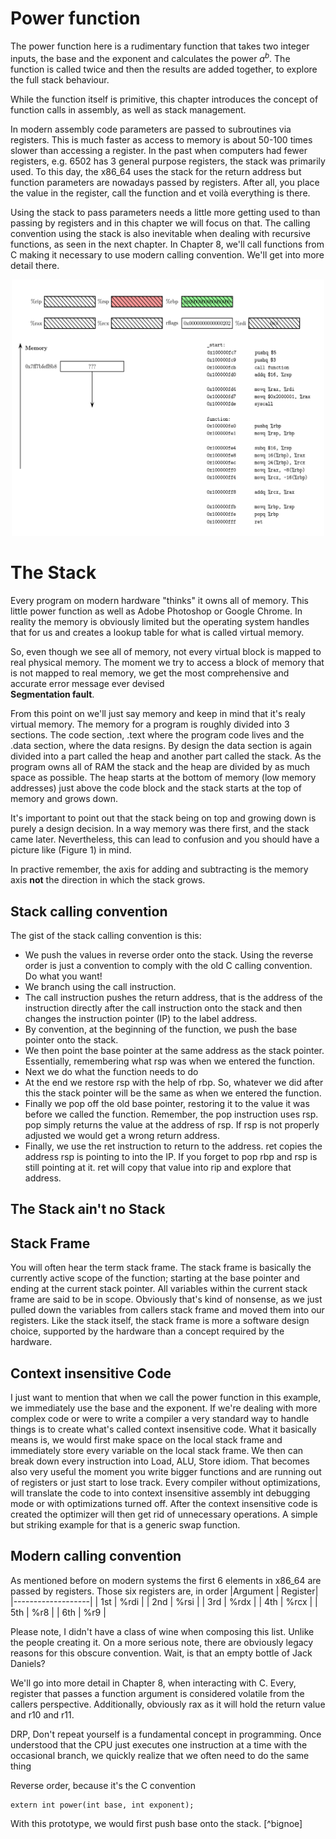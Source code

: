 # Power function
The power function here is a rudimentary function that takes two
integer inputs, the base and the exponent and calculates the power
$a^b$. The function is called twice and then the results are added 
together, to explore the full stack behaviour.

While the function itself is primitive, this chapter introduces
the concept of function calls in assembly, as well as stack management.

In modern assembly code parameters are passed to subroutines via registers.
This is much faster as access to memory is about 50-100 times slower than 
accessing a register. In the past when computers had fewer registers, e.g.
6502 has 3 general purpose registers, the stack was primarily used.
To this day, the x86_64 uses the stack for the return address but function
parameters are nowadays passed by registers. After all, you place the value
in the register, call the function and et voilà everything is there.

Using the stack to pass parameters needs a little more getting used to than
passing by registers and in this chapter we will focus on that. The calling
convention using the stack is also inevitable when dealing with recursive
functions, as seen in the next chapter. 
In Chapter 8, we'll call functions from C making it necessary 
to use modern calling convention. We'll get into more detail there. 
<p align="center">
  <img src="./x86_Stack.gif" alt="Stack Animation x86_64" width="500">
</p>

# The Stack
Every program on modern hardware "thinks" it owns all of memory. This little
power function as well as Adobe Photoshop or Google Chrome. In reality
the memory is obviously limited but the operating system handles that
for us and creates a lookup table for what is called virtual memory.

So, even though we see all of memory, not every virtual block is mapped
to real physical memory. The moment we try to access a block of memory that is
not mapped to real memory, we get the most comprehensive and accurate error
message ever devised  
 **Segmentation fault**.

From this point on we'll just say memory and keep in mind that it's realy virtual memory.
The memory for a program is roughly divided into 3 sections. The code section,
.text where the program code lives and the .data section, where
the data resigns. By design the data section is again divided into
a part called the heap and another part called the stack. As the program
owns all of RAM the stack and the heap are divided by as much space as possible.
The heap starts at the bottom of memory (low memory addresses) just above the
code block and the stack starts at the top of memory and grows down. 

It's important to point out that the stack being on top and growing down is
purely a design decision. In a way memory was there first, and the stack came
later. Nevertheless, this can lead to confusion and you should have a picture
like (Figure 1) in mind. 

In practive remember, the axis for adding and subtracting is the memory axis __not__ 
the direction in which the stack grows.

## Stack calling convention
The gist of the stack calling convention is this:
 - We push the values in reverse order onto the stack. Using the 
   reverse order is just a convention to comply with the old C calling convention. 
   Do what you want!
 - We branch using the call instruction.
 - The call instruction pushes the return address, that is the address
   of the instruction directly after the call instruction onto the stack
   and then changes the instruction pointer (IP) to the label address.  
 - By convention, at the beginning of the function, we push the base pointer onto the stack.
 - We then point the base pointer at the same address as the stack pointer.
   Essentially, remembering what rsp was when we entered the function.
 - Next we do what the function needs to do
 - At the end we restore rsp with the help of rbp. So, whatever we did
   after this the stack pointer will be the same as when we entered the function.
 - Finally we pop off the old base pointer, restoring it to the value it was
   before we called the function. Remember, the pop instruction uses rsp.
   pop simply returns the value at the address of rsp. If rsp is not properly
   adjusted we would get a wrong return address.
 - Finally, we use the ret instruction to return to the address. ret copies the address rsp 
   is pointing to into the IP. If you forget to pop rbp and rsp is still pointing at it. 
   ret will copy that value into rip and explore that address. 
## The Stack ain't no Stack

## Stack Frame
You will often hear the term stack frame. The stack frame is basically the currently
active scope of the function; starting at the base pointer and ending at the current
stack pointer. All variables within the current stack frame are said to be in scope.
Obviously that's kind of nonsense, as we just pulled down the variables from callers 
stack frame and moved them into our registers. Like the stack itself, the stack frame 
is more a software design choice, supported by the hardware than a concept required by 
the  hardware.

## Context insensitive Code
I just want to mention that when we call the power function in this example, we immediately
use the base and the exponent. If we're dealing with more complex code or were to write a compiler
a very standard way to handle things is to create what's called context insensitive code. 
What it basically means is, we would first make space on the local stack frame and immediately
store every variable on the local stack frame. We then can break down every instruction into
Load, ALU, Store idiom. That becomes also very useful the moment you write bigger functions and are 
running out of registers or just start to lose track. 
Every compiler without optimizations, will translate the code to into context insensitive assembly
int debugging mode or with optimizations turned off. After the context insensitive code is created
the optimizer will then get rid of unnecessary operations. A simple but  striking example for that 
is a generic swap function. 

## Modern calling convention
As mentioned before on modern systems the first 6 elements in x86_64 are passed
by registers. Those six registers are, in order
|Argument | Register|
|-------------------|
|  1st    |  %rdi   |
|  2nd    |  %rsi   |
|  3rd    |  %rdx   |
|  4th    |  %rcx   |
|  5th    |  %r8    |
|  6th    |  %r9    |

Please note, I didn't have a class of wine when composing this list. 
Unlike the people creating it. On a more serious note, there are obviously legacy reasons 
for this obscure convention. Wait, is that an empty bottle of Jack Daniels? 

We'll go into more detail in Chapter 8, when interacting with C. 
Every, register that passes a function argument is considered volatile from the
callers perspective. Additionally, obviously rax as it will hold the return value
and r10 and r11.


DRP, Don't repeat yourself is a fundamental concept in programming.
Once understood that the CPU just executes one instruction at a time
with the occasional branch, we quickly realize that we often need
to do the same thing
[^1]:
Reverse order, because it's the C convention
```
extern int power(int base, int exponent);
```
With this prototype, we would first push base onto the stack.
[^bignoe]
